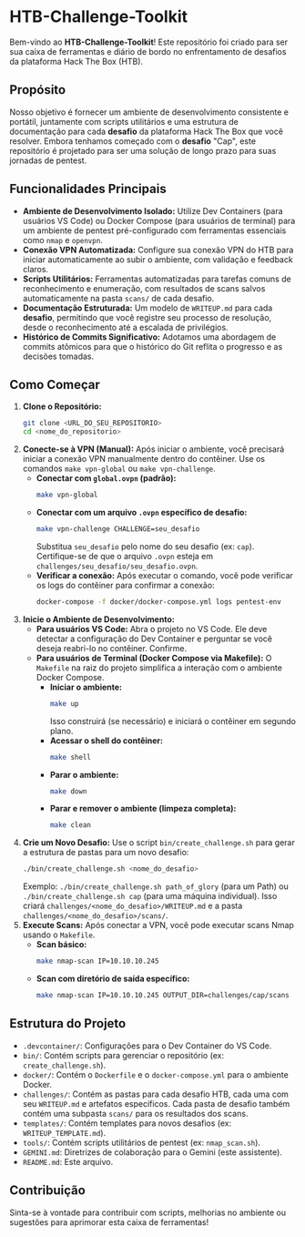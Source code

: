 # HTB-Challenge-Toolkit

Bem-vindo ao **HTB-Challenge-Toolkit**! Este repositório foi criado para ser sua caixa de ferramentas e diário de bordo no enfrentamento de desafios da plataforma Hack The Box (HTB).

## Propósito

Nosso objetivo é fornecer um ambiente de desenvolvimento consistente e portátil, juntamente com scripts utilitários e uma estrutura de documentação para cada **desafio** da plataforma Hack The Box que você resolver. Embora tenhamos começado com o **desafio** "Cap", este repositório é projetado para ser uma solução de longo prazo para suas jornadas de pentest.

## Funcionalidades Principais

- **Ambiente de Desenvolvimento Isolado:** Utilize Dev Containers (para usuários VS Code) ou Docker Compose (para usuários de terminal) para um ambiente de pentest pré-configurado com ferramentas essenciais como `nmap` e `openvpn`.
- **Conexão VPN Automatizada:** Configure sua conexão VPN do HTB para iniciar automaticamente ao subir o ambiente, com validação e feedback claros.
- **Scripts Utilitários:** Ferramentas automatizadas para tarefas comuns de reconhecimento e enumeração, com resultados de scans salvos automaticamente na pasta `scans/` de cada desafio.
- **Documentação Estruturada:** Um modelo de `WRITEUP.md` para cada **desafio**, permitindo que você registre seu processo de resolução, desde o reconhecimento até a escalada de privilégios.
- **Histórico de Commits Significativo:** Adotamos uma abordagem de commits atômicos para que o histórico do Git reflita o progresso e as decisões tomadas.

## Como Começar

1.  **Clone o Repositório:**
    ```bash
    git clone <URL_DO_SEU_REPOSITORIO>
    cd <nome_do_repositorio>
    ```
2.  **Conecte-se à VPN (Manual):**
    Após iniciar o ambiente, você precisará iniciar a conexão VPN manualmente dentro do contêiner. Use os comandos `make vpn-global` ou `make vpn-challenge`.
    -   **Conectar com `global.ovpn` (padrão):**
        ```bash
        make vpn-global
        ```
    -   **Conectar com um arquivo `.ovpn` específico de desafio:**
        ```bash
        make vpn-challenge CHALLENGE=seu_desafio
        ```
        Substitua `seu_desafio` pelo nome do seu desafio (ex: `cap`). Certifique-se de que o arquivo `.ovpn` esteja em `challenges/seu_desafio/seu_desafio.ovpn`.
    -   **Verificar a conexão:** Após executar o comando, você pode verificar os logs do contêiner para confirmar a conexão:
        ```bash
        docker-compose -f docker/docker-compose.yml logs pentest-env
        ```
3.  **Inicie o Ambiente de Desenvolvimento:**
    - **Para usuários VS Code:** Abra o projeto no VS Code. Ele deve detectar a configuração do Dev Container e perguntar se você deseja reabri-lo no contêiner. Confirme.
    - **Para usuários de Terminal (Docker Compose via Makefile):**
        O `Makefile` na raiz do projeto simplifica a interação com o ambiente Docker Compose.
        - **Iniciar o ambiente:**
            ```bash
            make up
            ```
            Isso construirá (se necessário) e iniciará o contêiner em segundo plano.
        - **Acessar o shell do contêiner:**
            ```bash
            make shell
            ```
        - **Parar o ambiente:**
            ```bash
            make down
            ```
        - **Parar e remover o ambiente (limpeza completa):**
            ```bash
            make clean
            ```
4.  **Crie um Novo Desafio:**
    Use o script `bin/create_challenge.sh` para gerar a estrutura de pastas para um novo desafio:
    ```bash
    ./bin/create_challenge.sh <nome_do_desafio>
    ```
    Exemplo: `./bin/create_challenge.sh path_of_glory` (para um Path) ou `./bin/create_challenge.sh cap` (para uma máquina individual).
    Isso criará `challenges/<nome_do_desafio>/WRITEUP.md` e a pasta `challenges/<nome_do_desafio>/scans/`.
5.  **Execute Scans:**
    Após conectar a VPN, você pode executar scans Nmap usando o `Makefile`.
    -   **Scan básico:**
        ```bash
        make nmap-scan IP=10.10.10.245
        ```
    -   **Scan com diretório de saída específico:**
        ```bash
        make nmap-scan IP=10.10.10.245 OUTPUT_DIR=challenges/cap/scans
        ```

## Estrutura do Projeto

- `.devcontainer/`: Configurações para o Dev Container do VS Code.
- `bin/`: Contém scripts para gerenciar o repositório (ex: `create_challenge.sh`).
- `docker/`: Contém o `Dockerfile` e o `docker-compose.yml` para o ambiente Docker.
- `challenges/`: Contém as pastas para cada desafio HTB, cada uma com seu `WRITEUP.md` e artefatos específicos. Cada pasta de desafio também contém uma subpasta `scans/` para os resultados dos scans.
- `templates/`: Contém templates para novos desafios (ex: `WRITEUP_TEMPLATE.md`).
- `tools/`: Contém scripts utilitários de pentest (ex: `nmap_scan.sh`).
- `GEMINI.md`: Diretrizes de colaboração para o Gemini (este assistente).
- `README.md`: Este arquivo.

## Contribuição

Sinta-se à vontade para contribuir com scripts, melhorias no ambiente ou sugestões para aprimorar esta caixa de ferramentas!